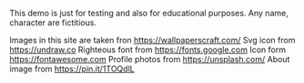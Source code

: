 This demo is just for testing and also for educational purposes. Any name, character are fictitious.

Images in this site are taken fron https://wallpaperscraft.com/
Svg icon from https://undraw.co
Righteous font from https://fonts.google.com
Icon form https://fontawesome.com
Profile photos from https://unsplash.com/
About image from https://pin.it/1TOQdlL